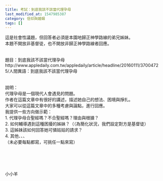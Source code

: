 ```yaml
---
title: 考試：到底我該不該當代理孕母
last_modified_at: 1547985387
category: 信仰與婚姻
tags: []
---
```


<p>這是社會性議題，但回答者必須是本園地歸正神學路線的弟兄姊妹。<br/>本題不開放非基督徒，也不開放非歸正神學路線者回應。<br/><!--more--><br/><br/>題目：到底我該不該當代理孕母<br/>http://www.appledaily.com.tw/appledaily/article/headline/20160111/37004725/人間異語：到底我該不該當代理孕母<br/><br/><br/>說明：<br/>代理孕母是一個現代人會遇見的問題。<br/>作者在這篇文章中有很好的講述，描述她自己的想法、困境與掙扎。<br/>大家可以從這篇文章中的多種考慮與論點，進行回應。<br/>我提供一些方向做示範：<br/>1.	代理孕母合聖經嗎？不合聖經嗎？理由與根據？<br/>2.	如何輔導遇到這種困擾的姊妹？（（為簡化狀況，我們設定對方是基督徒）<br/>3.	這姊妹該如何回答她可憐姑姑的請求？<br/>4.	其他、、、<br/>（未必要每點都寫，可挑任一點來寫）<br/><br/><br/><br/><br/><br/>小小羊<br/><br/><br/><br/>
</p>